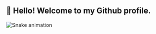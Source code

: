 ## 👋 Hello! Welcome to my Github profile.

![Snake animation](https://github.com/letambelli/letambelli/blob/output/github-contribution-grid-snake.svg)
